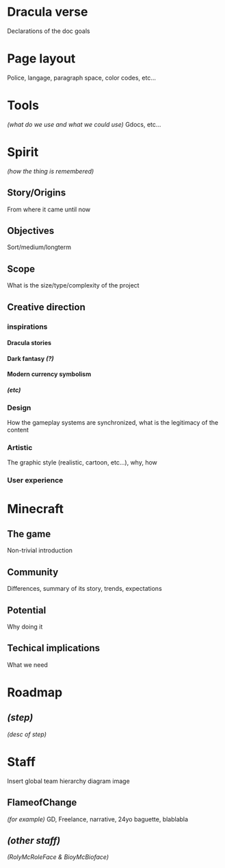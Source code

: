 # Dracula verse
Declarations of the doc goals
# Page layout
Police, langage, paragraph space, color codes, etc...
# Tools
*(what do we use and what we could use)* Gdocs, etc...
# Spirit
*(how the thing is remembered)*
## Story/Origins
From where it came until now
## Objectives
Sort/medium/longterm
## Scope
What is the size/type/complexity of the project
## Creative direction
### inspirations
#### Dracula stories
#### Dark fantasy *(?)*
#### Modern currency symbolism
#### *(etc)*
### Design
How the gameplay systems are synchronized, what is the legitimacy of the content
### Artistic
The graphic style (realistic, cartoon, etc...), why, how
### User experience
# Minecraft
## The game
Non-trivial introduction
## Community
Differences, summary of its story, trends, expectations
## Potential
Why doing it
## Techical implications
What we need
# Roadmap
## *(step)*
*(desc of step)*
# Staff
Insert global team hierarchy diagram image
## FlameofChange
*(for example)* GD, Freelance, narrative, 24yo baguette, blablabla
## *(other staff)*
*(RolyMcRoleFace & BioyMcBioface)*
